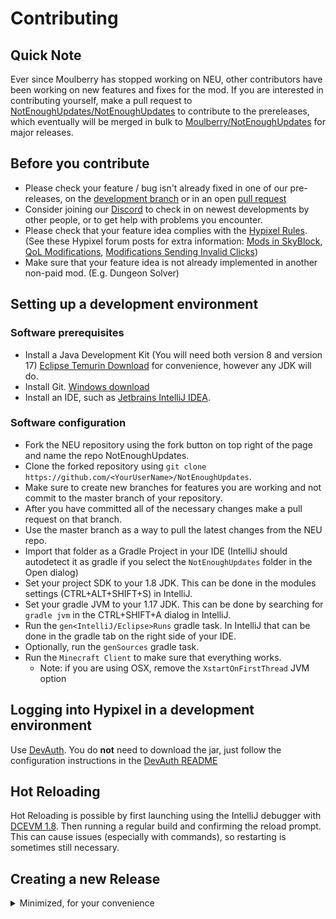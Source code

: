 # Contributing

## Quick Note
Ever since Moulberry has stopped working on NEU, other contributors have been working on new features and fixes for the mod. If you are interested in contributing yourself, make a pull request to [NotEnoughUpdates/NotEnoughUpdates](https://github.com/NotEnoughUpdates/NotEnoughUpdates) to contribute to the prereleases, which eventually will be merged in bulk to [Moulberry/NotEnoughUpdates](https://github.com/Moulberry/NotEnoughUpdates) for major releases. 

## Before you contribute

- Please check your feature / bug isn't already fixed in one of our pre-releases, on the [development branch](https://github.com/NotEnoughUpdates/NotEnoughUpdates/tree/master/) or in an open [pull request](https://github.com/NotEnoughUpdates/NotEnoughUpdates/pulls)  
- Consider joining our [Discord](https://discord.gg/moulberry) to check in on newest developments by other people, or to get help with problems you encounter.
- Please check that your feature idea complies with the [Hypixel Rules](https://hypixel.net/rules). (See these Hypixel forum posts for extra information: [Mods in SkyBlock](https://hypixel.net/threads/regarding-the-recent-announcement-with-mods-in-skyblock.4045481/), [QoL Modifications](https://hypixel.net/threads/update-to-disallowed-modifications-qol-modifications.4043482/), [Modifications Sending Invalid Clicks](https://hypixel.net/threads/update-regarding-modifications-sending-invalid-clicks.5130489/)) 
- Make sure that your feature idea is not already implemented in another non-paid mod. (E.g. Dungeon Solver)

## Setting up a development environment

### Software prerequisites

- Install a Java Development Kit (You will need both version 8 and version 17) [Eclipse Temurin Download](https://adoptium.net/temurin/releases) for convenience, however any JDK will do.
- Install Git. [Windows download](https://git-scm.com/download/win)
- Install an IDE, such as [Jetbrains IntelliJ IDEA](https://www.jetbrains.com/idea/download).

### Software configuration

- Fork the NEU repository using the fork button on top right of the page and name the repo NotEnoughUpdates.
- Clone the forked repository using `git clone https://github.com/<YourUserName>/NotEnoughUpdates`.
- Make sure to create new branches for features you are working and not commit to the master branch of your repository.
- After you have committed all of the necessary changes make a pull request on that branch.
- Use the master branch as a way to pull the latest changes from the NEU repo.
- Import that folder as a Gradle Project in your IDE (IntelliJ should autodetect it as gradle if you select the `NotEnoughUpdates` folder in the Open dialog)
- Set your project SDK to your 1.8 JDK. This can be done in the modules settings (CTRL+ALT+SHIFT+S) in IntelliJ.
- Set your gradle JVM to your 1.17 JDK. This can be done by searching for `gradle jvm` in the CTRL+SHIFT+A dialog in IntelliJ.
- Run the `gen<IntelliJ/Eclipse>Runs` gradle task. In IntelliJ that can be done in the gradle tab on the right side of your IDE.
- Optionally, run the `genSources` gradle task.
- Run the `Minecraft Client` to make sure that everything works.
  - Note: if you are using OSX, remove the `XstartOnFirstThread` JVM option

## Logging into Hypixel in a development environment

Use [DevAuth](https://github.com/DJtheRedstoner/DevAuth). You do **not** need to download the jar, just follow the configuration instructions in the [DevAuth README](https://github.com/DJtheRedstoner/DevAuth#configuration-file)

## Hot Reloading

Hot Reloading is possible by first launching using the IntelliJ debugger with [DCEVM 1.8](https://dcevm.github.io/). Then running a regular build and confirming the reload prompt. This can cause issues (especially with commands), so restarting is sometimes still necessary.

## Creating a new Release
<details>
<summary>Minimized, for your convenience</summary>

> **Release Types**
> 
> Right now we can create Full Releases, Pre Releases and Hotfixes.
> 
>  - A Full Release is sent to all users, regardless of update stream.
>  - A Pre Release is only sent to users who have opted into receiving beta updates.
>  - A Hotfix is only sent to users who have *not* opted into receiving beta updates. 
>       - Therefore when a bug is fixed in a hotfix update, it should *also* be fixed in a separate prerelease update.
>         On the other hand, not all bugs fixed in a prerelease update need to be also dispatched in a hotfix.

### Creating a new Full Release

> Full Releases should be bug free, feature complete, and ideally checked by not only the community, but also by Moulberry himself, if he so desires.

- Edit `NotEnoughUpdates.java` and change

```java
public static final String VERSION = "2.2.0-REL"; /* Update the VERSION name */
public static final int VERSION_ID = 20200; /* Set the VERSION_ID to match the version name like so: MAJOR * 10000 + MINOR * 100 + PATCH */
public static final int PRE_VERSION_ID = 0; /* Reset the PRE_VERSION_ID back to 0 */
public static final int HOTFIX_VERSION_ID = 0; /* Reset the HOTFIX_VERSION_ID back to 0 */
```

- Build a jar from this, either using the CI in github actions, or using `gradle remapJar` directly.
  - If building locally, make sure that all your changes are in version control so that the commit hash is set correctly (A non `dirty` jar)
- Create a github release (marked as full release). This should also simultaneously create a tag on which to base future hotfixes. 
- Edit the `update.json` in the repository and change

```json5
{
  "version": "2.1.0-REL", /* Update to match the VERSION name in java */
  "version_id": 20100, /* Update to match the VERSION_ID in java */
  "update_msg": "§7§m§l--------------------§6§l[§c§lNEU§6§l]§7§m§l--------------------\n\n§7A new version, v§6{version}§7, is now available!\n ", /* Update the version name. Remove old patch notes; Optionally add in a short new patch note. */
  "pre_version": "0.0", /* Reset to 0.0 */
  "pre_version_id": 0, /* Reset to 0 */
  "update_link": "https://github.com/NotEnoughUpdates/NotEnoughUpdates/releases/tag/<VERSIONNAME>", /* Change download link to the github release */
  "update_direct": "https://github.com/NotEnoughUpdates/NotEnoughUpdates/releases/download/<VERSIONNAME>/NotEnoughUpdates-<VERSIONNAME>.jar", /* Change direct link to a direct download link */
}
```

- Launch the game in an older version with this new repo locally to test the messages look first, then push to the central NEU repo (both `master` and `dangerous`)
- Create an announcement in discord [#neu-download](https://discord.com/channels/516977525906341928/693586404256645231).

### Creating a pre release

> Pre Releases are intended to be mostly feature complete, mostly bug free releases that either don't have enough changes to justify a new Full Release, or have outstanding PRs that are probably merged soon.

- Edit `NotEnoughUpdates.java` and change

```java
public static final String VERSION = "2.2.0-REL"; /* The VERSION name should still be the same as the latest previously released FULL release */
public static final int VERSION_ID = 20200; /* Same as VERSION name */
public static final int PRE_VERSION_ID = 1; /* Increment the PRE_VERSION_ID */
```

- Build a jar from this, either using the CI in github actions, or using `gradle remapJar` directly.
    - If building locally, make sure that all your changes are in version control so that the commit hash is set correctly (A non `dirty` jar)
- Create a github release (marked as pre release)
- Edit the `update.json` in the repository and change

```json5
{
  "version": "2.1.0-REL", /* The VERSION name should still be the same as the latest previously released FULL release */
  "version_id": 20100, /* Same as VERSION name */
  "pre_update_msg": "§7§m§l--------------------§5§l[§c§lNEU§5§l]§7§m§l--------------------\n\n§7A new pre-release, v§52.0-PRE{pre_version}§7, is now available!\n ", /* Update the version name. Remove old patch notes; Optionally add in a short new patch note. */
  "pre_version": "0.0", /* Set to a new string (preferably increase the major version every time, except for hotfixes on the prerelease stream) */
  "pre_version_id": 0, /* Set to PRE_VERSION_ID from java */
  "pre_update_link": "https://github.com/NotEnoughUpdates/NotEnoughUpdates/releases/tag/<VERSIONNAME>", /* Change download link to the github release */
  "pre_update_direct": "https://github.com/NotEnoughUpdates/NotEnoughUpdates/releases/download/<VERSIONNAME>/NotEnoughUpdates-<VERSIONNAME>.jar", /* Change direct link to a direct download link */
}
```

- Launch the game in an older version with this new repo locally to test the messages look first, then push to the central NEU repo (both `master` and `dangerous`, as some prerelease people sadly don't know how to change repo branches)
- Create an announcement in discord [#unofficial-prereleases](https://discord.com/channels/516977525906341928/837679819487313971).

### Creating a Hotfix

> Hotfixes spring off of a Full Release and intend to fix bugs and security flaws. They can, but ideally shouldn't, contain features from pre releases and are intended as a drop in replacement of the current full release of NEU. These bug fixes should ideally also be released as a prerelease in tandem with the hotfix.

- Edit `NotEnoughUpdates.java` and change

```java
public static final String VERSION = "2.2.0-REL"; /* The VERSION name should still be the same as the latest previously released FULL release */
public static final int VERSION_ID = 20200; /* Same as VERSION name */
public static final int PRE_VERSION_ID = 0; /* The PRE_VERSION_ID should still be 0 (as this is based off a full release) */
public static final int HOTFIX_VERSION_ID = 1; /* Increment the HOTFIX_VERSION_ID */
```

- Build a jar from this, either using the CI in github actions, or using `gradle remapJar` directly.
    - If building locally, make sure that all your changes are in version control so that the commit hash is set correctly (A non `dirty` jar)
- Create a github release (marked as full release)
- Edit the previous FULL release on github with a link to the new release.
- Edit the `update.json` in the repository and change

```json5
{
  "version": "2.1.0-REL", /* This version should still remain the same as the last full release */
  "version_id": 20100, /* Same as version */
  "update_msg": "§7§m§l--------------------§6§l[§c§lNEU§6§l]§7§m§l--------------------\n\n§7A new version, v§6{version}§7, is now available!\n ", /* Update the version name. Don't  remove old patch notes; Optionally add in a short new patch note. Indicate that there is a hotfix present */
  "update_link": "https://github.com/NotEnoughUpdates/NotEnoughUpdates/releases/tag/<VERSIONNAME>", /* Change download link to the github release */
  "update_direct": "https://github.com/NotEnoughUpdates/NotEnoughUpdates/releases/download/<VERSIONNAME>/NotEnoughUpdates-<VERSIONNAME>.jar", /* Change direct link to a direct download link */
}
```

- Launch the game in an older version with this new repo locally to test the messages look first, then push to the central NEU repo (both `master` and `dangerous`)
- Create an announcement in discord [#neu-download](https://discord.com/channels/516977525906341928/693586404256645231).
</details>
